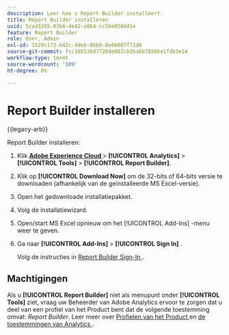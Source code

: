 ```yaml
---
description: Leer hoe u Report Builder installeert.
title: Report Builder installeren
uuid: 5cad3265-83b6-4e42-a8b4-cc56e050d41e
feature: Report Builder
role: User, Admin
exl-id: 1529c173-b42c-4deb-8bb9-0e6b007f71d6
source-git-commit: fcc165536d77284e002cb2ba6b7856be1fdb3e14
workflow-type: tm+mt
source-wordcount: '109'
ht-degree: 0%

---
```


# Report Builder installeren

{{legacy-arb}}

Report Builder installeren:

1. Klik **[Adobe Experience Cloud ](https://experience.adobe.com/)** > **[!UICONTROL Analytics]** > **[!UICONTROL Tools]** > **[!UICONTROL Report Builder]**.
1. Klik op **[!UICONTROL Download Now]** om de 32-bits of 64-bits versie te downloaden (afhankelijk van de geïnstalleerde MS Excel-versie).
1. Open het gedownloade installatiepakket.
1. Volg de installatiewizard.
1. Open/start MS Excel opnieuw om het [!UICONTROL Add-Ins] -menu weer te geven.
1. Ga naar **[!UICONTROL Add-Ins]** > **[!UICONTROL Sign In]** .

   Volg de instructies in [ Report Builder Sign-In ](/help/analyze/legacy-report-builder/setup/login.md).

## Machtigingen

Als u **[!UICONTROL Report Builder]** niet als menupunt onder **[!UICONTROL Tools]** ziet, vraag uw Beheerder van Adobe Analytics ervoor te zorgen dat u deel van een profiel van het Product bent dat de volgende toestemming omvat: *Report Builder*. Leer meer over [ Profielen van het Product ](/help/admin/admin-console/permissions/product-profile.md) en [ de toestemmingen van Analytics ](/help/admin/admin-console/permissions/analytics-tools.md).
